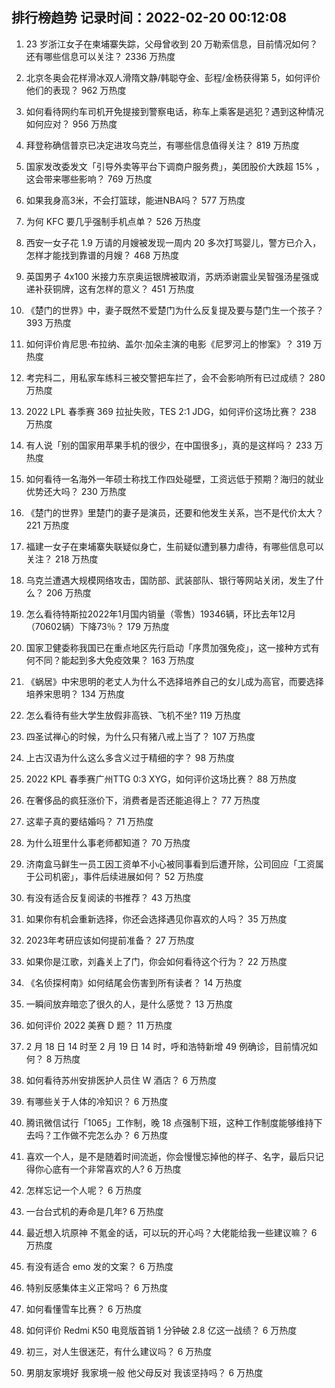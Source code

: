 
## 排行榜趋势 记录时间：2022-02-20 00:12:08
  
  1. 23 岁浙江女子在柬埔寨失踪，父母曾收到 20 万勒索信息，目前情况如何？还有哪些信息可以关注？ 2336 万热度
    
  2. 北京冬奥会花样滑冰双人滑隋文静/韩聪夺金、彭程/金杨获得第 5，如何评价他们的表现？ 962 万热度
    
  3. 如何看待网约车司机开免提接到警察电话，称车上乘客是逃犯？遇到这种情况如何应对？ 956 万热度
    
  4. 拜登称确信普京已决定进攻乌克兰，有哪些信息值得关注？ 819 万热度
    
  5. 国家发改委发文「引导外卖等平台下调商户服务费」，美团股价大跌超  15% ，这会带来哪些影响？ 769 万热度
    
  6. 如果我身高3米，不会打篮球，能进NBA吗？ 577 万热度
    
  7. 为何 KFC 要几乎强制手机点单？ 526 万热度
    
  8. 西安一女子花 1.9 万请的月嫂被发现一周内 20 多次打骂婴儿，警方已介入，怎样才能找到靠谱的月嫂？ 468 万热度
    
  9. 英国男子 4x100 米接力东京奥运银牌被取消，苏炳添谢震业吴智强汤星强或递补获铜牌，这有怎样的意义？ 451 万热度
    
  10. 《楚门的世界》中，妻子既然不爱楚门为什么反复提及要与楚门生一个孩子？ 393 万热度
    
  11. 如何评价肯尼思·布拉纳、盖尔·加朵主演的电影《尼罗河上的惨案》？ 319 万热度
    
  12. 考完科二，用私家车练科三被交警把车拦了，会不会影响所有已过成绩？ 280 万热度
    
  13. 2022 LPL 春季赛 369 拉扯失败，TES 2:1 JDG，如何评价这场比赛？ 238 万热度
    
  14. 有人说「别的国家用苹果手机的很少，在中国很多」，真的是这样吗？ 233 万热度
    
  15. 如何看待一名海外一年硕士称找工作四处碰壁，工资远低于预期？海归的就业优势还大吗？ 230 万热度
    
  16. 《楚门的世界》里楚门的妻子是演员，还要和他发生关系，岂不是代价太大？ 221 万热度
    
  17. 福建一女子在柬埔寨失联疑似身亡，生前疑似遭到暴力虐待，有哪些信息可以关注？ 218 万热度
    
  18. 乌克兰遭遇大规模网络攻击，国防部、武装部队、银行等网站关闭，发生了什么？ 206 万热度
    
  19. 怎么看待特斯拉2022年1月国内销量（零售）19346辆，环比去年12月（70602辆）下降73％？ 179 万热度
    
  20. 国家卫健委称我国已在重点地区先行启动「序贯加强免疫」，这一接种方式有何不同？能起到多大免疫效果？ 163 万热度
    
  21. 《蜗居》中宋思明的老丈人为什么不选择培养自己的女儿成为高官，而要选择培养宋思明？ 134 万热度
    
  22. 怎么看待有些大学生放假非高铁、飞机不坐? 119 万热度
    
  23. 四圣试禅心的时候，为什么只有猪八戒上当了？ 107 万热度
    
  24. 上古汉语为什么这么多含义过于精细的字？ 98 万热度
    
  25. 2022 KPL 春季赛广州TTG 0:3 XYG，如何评价这场比赛？ 88 万热度
    
  26. 在奢侈品的疯狂涨价下，消费者是否还能追得上？ 77 万热度
    
  27. 这辈子真的要结婚吗？ 71 万热度
    
  28. 为什么班里什么事老师都知道？ 70 万热度
    
  29. 济南盒马鲜生一员工因工资单不小心被同事看到后遭开除，公司回应「工资属于公司机密」，事件后续进展如何？ 52 万热度
    
  30. 有没有适合反复阅读的书推荐？ 43 万热度
    
  31. 如果你有机会重新选择，你还会选择遇见你喜欢的人吗？ 35 万热度
    
  32. 2023年考研应该如何提前准备？ 27 万热度
    
  33. 如果你是江歌，刘鑫关上了门，你会如何看待这个行为？ 22 万热度
    
  34. 《名侦探柯南》如何结尾会伤害到所有读者？ 14 万热度
    
  35. 一瞬间放弃暗恋了很久的人，是什么感觉？ 13 万热度
    
  36. 如何评价 2022 美赛 D 题？ 11 万热度
    
  37. 2 月 18 日 14 时至 2 月 19 日 14 时，呼和浩特新增 49 例确诊，目前情况如何？ 8 万热度
    
  38. 如何看待苏州安排医护人员住 W 酒店？ 6 万热度
    
  39. 有哪些关于人体的冷知识？ 6 万热度
    
  40. 腾讯微信试行「1065」工作制，晚 18 点强制下班，这种工作制度能够维持下去吗？工作做不完怎么办？ 6 万热度
    
  41. 喜欢一个人，是不是随着时间流逝，你会慢慢忘掉他的样子、名字，最后只记得你心底有一个非常喜欢的人? 6 万热度
    
  42. 怎样忘记一个人呢？ 6 万热度
    
  43. 一台台式机的寿命是几年? 6 万热度
    
  44. 最近想入坑原神 不氪金的话，可以玩的开心吗？大佬能给我一些建议嘛？ 6 万热度
    
  45. 有没有适合 emo 发的文案？ 6 万热度
    
  46. 特别反感集体主义正常吗？ 6 万热度
    
  47. 如何看懂雪车比赛？ 6 万热度
    
  48. 如何评价 Redmi K50 电竞版首销 1 分钟破 2.8 亿这一战绩？ 6 万热度
    
  49. 初三，对人生很迷茫，有什么建议吗？ 6 万热度
    
  50. 男朋友家境好 我家境一般 他父母反对 我该坚持吗？ 6 万热度
    